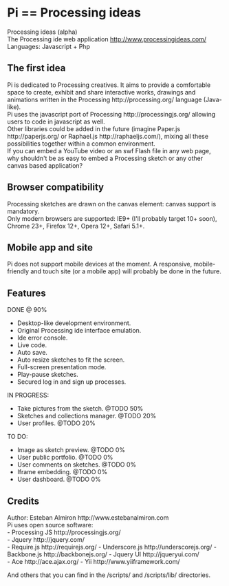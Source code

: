 Pi == Processing ideas
==============================
Processing ideas (alpha)<br>
The Processing ide web application http://www.processingideas.com/<br>
Languages: Javascript + Php<br>

<h2>The first idea</h2>
Pi is dedicated to Processing creatives. It aims to provide a comfortable space to create, exhibit and share interactive works, drawings and animations written in the Processing http://processing.org/ language (Java-like).<br>
Pi uses the javascript port of Processing http://processingjs.org/ allowing users to code in javascript as well.<br>
Other libraries could be added in the future (imagine Paper.js http://paperjs.org/ or Raphael.js http://raphaeljs.com/), mixing all these possibilities together within a common environment.<br>
If you can embed a YouTube video or an swf Flash file in any web page, why shouldn't be as easy to embed a Processing sketch or any other canvas based application?


<h2>Browser compatibility</h2>
Processing sketches are drawn on the canvas element: canvas support is mandatory.<br>
Only modern browsers are supported: IE9+ (I'll probably target 10+ soon), Chrome 23+, Firefox 12+, Opera 12+, Safari 5.1+.


<h2>Mobile app and site</h2>
Pi does not support mobile devices at the moment. A responsive, mobile-friendly and touch site (or a mobile app) will probably be done in the future.


<h2>Features</h2>

DONE @ 90%
- Desktop-like development environment.
- Original Processing ide interface emulation.
- Ide error console.
- Live code.
- Auto save.
- Auto resize sketches to fit the screen.
- Full-screen presentation mode.
- Play-pause sketches.
- Secured log in and sign up processes.

IN PROGRESS:
- Take pictures from the sketch. @TODO 50%
- Sketches and collections manager. @TODO 20%
- User profiles. @TODO 20%

TO DO:
- Image as sketch preview. @TODO 0%
- User public portfolio. @TODO 0%
- User comments on sketches. @TODO 0%
- Iframe embedding. @TODO 0%
- User dashboard. @TODO 0%


<h2>Credits</h2>
Author: Esteban Almiron http://www.estebanalmiron.com
<br>Pi uses open source software:<br>
- Processing JS http://processingjs.org/<br>
- Jquery http://jquery.com/<br>
- Require.js http://requirejs.org/
- Underscore.js http://underscorejs.org/
- Backbone.js http://backbonejs.org/
- Jquery UI http://jqueryui.com/<br>
- Ace http://ace.ajax.org/
- Yii http://www.yiiframework.com/

And others that you can find in the /scripts/ and /scripts/lib/ directories.

